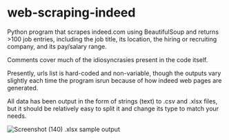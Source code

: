 # web-scraping-indeed
Python program that scrapes indeed.com using BeautifulSoup and returns >100 job entries,
including the job title, its location, the hiring or recruiting company, and its pay/salary range.

Comments cover much of the idiosyncrasies present in the code itself.

Presently, urls list is hard-coded and non-variable, though the outputs vary slightly
each time the program isrun because of how indeed web pages are generated.

All data has been output in the form of strings (text) to .csv and .xlsx files,
but it should be relatively easy to split it and change its type to match your needs.

![Screenshot (140)](https://user-images.githubusercontent.com/75468526/139593968-49ebd303-1569-46ff-b713-1768b0df4a94.png)
.xlsx sample output
